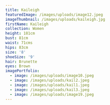 ```yaml
---
title: Kaileigh
featuredImage: /images/uploads/image12.jpeg
imageThumbnail: /images/uploads/kaileigh.jpg
firstName: Kaileigh
collection: Women
height: 181cm
bust: 81cm
waist: 71cms
hips: 83cm
size: '8'
shoeSize: '9'
hair: Brunette
eyes: Brown
imagePortfolio:
  - image: /images/uploads/image10.jpeg
  - image: /images/uploads/kail2.jpeg
  - image: /images/uploads/kail1.jpeg
  - image: /images/uploads/kail3.jpeg
  - image: /images/uploads/image19.jpeg
---
```


